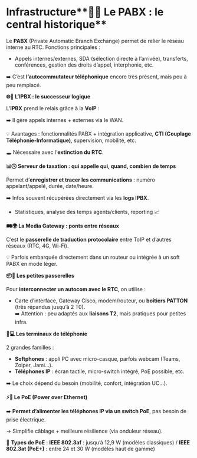 # Infrastructure**🧭🔌 Le PABX : le central historique**

Le **PABX** (Private Automatic Branch Exchange) permet de relier le réseau interne au RTC. Fonctions principales :

- Appels internes/externes, SDA (sélection directe à l’arrivée), transferts, conférences, gestion des droits d’appel, interphonie, etc.

➡️ C’est **l’autocommutateur téléphonique** encore très présent, mais peu à peu remplacé.



**🌐📲 L’IPBX : le successeur logique**

L’**IPBX** prend le relais grâce à la **VoIP** :

➡️ Il gère appels internes + externes via le WAN.

💡 Avantages : fonctionnalités PABX + intégration applicative, **CTI (Couplage Téléphonie-Informatique)**, supervision, mobilité, etc.

🕳️ Nécessaire avec l’**extinction du RTC**.



**📊🕓 Serveur de taxation : qui appelle qui, quand, combien de temps**

Permet d’**enregistrer et tracer les communications** : numéro appelant/appelé, durée, date/heure.

➡️ Infos souvent récupérées directement via les **logs IPBX**.

- Statistiques, analyse des temps agents/clients, reporting 📈



**🛤️🌍 La Media Gateway : ponts entre réseaux**

C’est le **passerelle de traduction protocolaire** entre ToIP et d’autres réseaux (RTC, 4G, Wi-Fi).

💡 Parfois embarquée directement dans un routeur ou intégrée à un soft PABX en mode léger.



**📦🪪 Les petites passerelles**

Pour **interconnecter un autocom avec le RTC**, on utilise :

- Carte d’interface, Gateway Cisco, modem/routeur, ou **boîtiers PATTON** (très répandus jusqu’à 2 T0).  
  ➡️ Attention : peu adaptés aux **liaisons T2**, mais pratiques pour petites infra.



**📱💻 Les terminaux de téléphonie**

2 grandes familles :

- **Softphones** : appli PC avec micro-casque, parfois webcam (Teams, Zoiper, Jami…).
- **Téléphones IP** : écran tactile, micro-switch intégré, PoE possible, etc.

➡️ Le choix dépend du besoin (mobilité, confort, intégration UC…).



**⚡🔌 Le PoE (Power over Ethernet)**

➡️ **Permet d’alimenter les téléphones IP via un switch PoE**, pas besoin de prise électrique.

→ Simplifie câblage + meilleure résilience (via onduleur réseau).

📏 **Types de PoE** : **IEEE 802.3af** : jusqu’à 12,9 W (modèles classiques) / **IEEE 802.3at (PoE+)** : entre 24 et 30 W (modèles haut de gamme)
